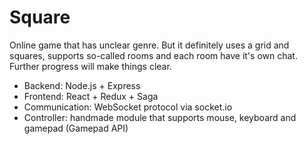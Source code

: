 # Square

Online game that has unclear genre.
But it definitely uses a grid and squares, supports so-called rooms and each room have it's own chat.
Further progress will make things clear.

- Backend: Node.js + Express
- Frontend: React + Redux + Saga
- Communication: WebSocket protocol via socket.io
- Controller: handmade module that supports mouse, keyboard and gamepad (Gamepad API)